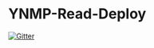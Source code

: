 # YNMP-Read-Deploy

[![Gitter](https://badges.gitter.im/Join%20Chat.svg)](https://gitter.im/DemocracyClub/YNMP-Read-Deploy?utm_source=badge&utm_medium=badge&utm_campaign=pr-badge&utm_content=badge)